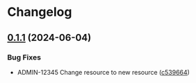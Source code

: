 # Changelog

## [0.1.1](https://github.com/elmargrote/github-actions-course-template/compare/0.1.0...v0.1.1) (2024-06-04)


### Bug Fixes

* ADMIN-12345 Change resource to new resource ([c539664](https://github.com/elmargrote/github-actions-course-template/commit/c539664f109596501e1b721073959c3dcb570db4))
